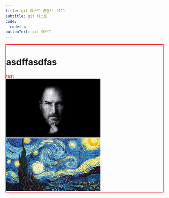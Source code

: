 ```yaml
---
title: git 테스트 변경!!!!111
subtitle: git 테스트
code:
  code: ㅍ
buttonText: git 테스트
---
```

<style>

.ttt {border:2px solid red;}

.ttt .test {color:red;}

.ttt .image_1 { width:300px;}

</style>

<div  class="ttt">

<h1>asdffasdfas</h2>

<div class="test">test</div>

<img src="public/assets/images/wallpaperflare.com_wallpaper-2-.jpg" class="image_1" />

<img src="public/assets/images/vincent-van-gogh-starry-night_1920x1080.jpg" class="image_1" />

</div>
